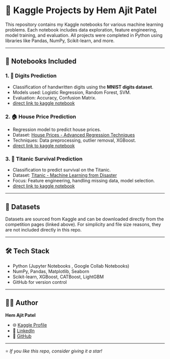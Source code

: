 # 🧠 Kaggle Projects by Hem Ajit Patel

This repository contains my Kaggle notebooks for various machine learning problems. Each notebook includes data exploration, feature engineering, model training, and evaluation.
All projects were completed in Python using libraries like Pandas, NumPy, Scikit-learn, and more.

---

## 📘 Notebooks Included

### 1. 🧮 Digits Prediction
- Classification of handwritten digits using the **MNIST digits dataset**.
- Models used: Logistic Regression, Random Forest, SVM.
- Evaluation: Accuracy, Confusion Matrix.
- [direct link to kaggle notebook ](https://www.kaggle.com/code/hemajitpatel/digits-prediction-hem)

### 2. 🏠 House Price Prediction
- Regression model to predict house prices.
- Dataset: [House Prices - Advanced Regression Techniques](https://www.kaggle.com/c/house-prices-advanced-regression-techniques)
- Techniques: Data preprocessing, outlier removal, XGBoost.
- [direct link to kaggle notebook ](https://www.kaggle.com/code/hemajitpatel/house-price-hem)

### 3. 🚢 Titanic Survival Prediction
- Classification to predict survival on the Titanic.
- Dataset: [Titanic - Machine Learning from Disaster](https://www.kaggle.com/c/titanic)
- Focus: Feature engineering, handling missing data, model selection.
- [direct link to kaggle notebook ](https://www.kaggle.com/code/hemajitpatel/titanic-hem)

---

## 📁 Datasets

Datasets are sourced from Kaggle and can be downloaded directly from the competition pages (linked above). For simplicity and file size reasons, they are not included directly in this repo.

---

## 🛠️ Tech Stack

- Python (Jupyter Notebooks , Google Collab Notebooks)
- NumPy, Pandas, Matplotlib, Seaborn
- Scikit-learn, XGBoost, CATBoost, LightGBM
- GitHub for version control

---

## 👨‍💻 Author

**Hem Ajit Patel**  
- 🌐 [Kaggle Profile](https://www.kaggle.com/hemajitpatel)  
- 💼 [LinkedIn](https://www.linkedin.com/in/hem-patel19?utm_source=share&utm_campaign=share_via&utm_content=profile&utm_medium=android_app)  
- 🐙 [GitHub](https://github.com/hemathens)

---

⭐ *If you like this repo, consider giving it a star!*
